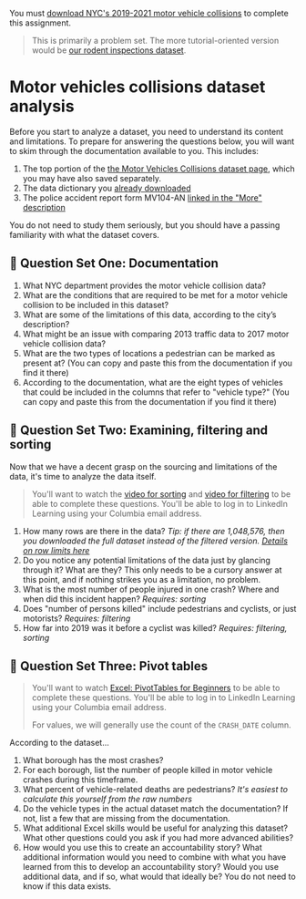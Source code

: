 You must [download NYC's 2019-2021 motor vehicle collisions](downloading.md) to complete this assignment.

> This is primarily a problem set. The more tutorial-oriented version would be [our rodent inspections dataset](../pivot-tables-crashes/).

# Motor vehicles collisions dataset analysis

Before you start to analyze a dataset, you need to understand its content and limitations. To prepare for answering the questions below, you will want to skim through the documentation available to you. This includes:

1. The top portion of the [the Motor Vehicles Collisions dataset page](https://data.cityofnewyork.us/Public-Safety/Motor-Vehicle-Collisions-Crashes/h9gi-nx95), which you may have also saved separately.
2. The data dictionary you [already downloaded](downloading.md#downloading-the-data-documentation)
3. The police accident report form MV104-AN [linked in the "More" description](https://data.cityofnewyork.us/Public-Safety/Motor-Vehicle-Collisions-Crashes/h9gi-nx95)

You do not need to study them seriously, but you should have a passing familiarity with what the dataset covers.

## 📝 Question Set One: Documentation

1. What NYC department provides the motor vehicle collision data? 
2. What are the conditions that are required to be met for a motor vehicle collision to be included in this dataset?
3. What are some of the limitations of this data, according to the city’s description? 
4. What might be an issue with comparing 2013 traffic data to 2017 motor vehicle collision data?
5. What are the two types of locations a pedestrian can be marked as present at? (You can copy and paste this from the documentation if you find it there)
6. According to the documentation, what are the eight types of vehicles that could be included in the columns that refer to "vehicle type?" (You can copy and paste this from the documentation if you find it there)

## 📝 Question Set Two: Examining, filtering and sorting

Now that we have a decent grasp on the sourcing and limitations of the data, it's time to analyze the data itself.

> You'll want to watch the [video for sorting](https://www.linkedin.com/learning/excel-2021-essential-training-office-2021-ltsc/sort-data-in-excel) and [video for filtering](https://www.linkedin.com/learning/excel-2021-essential-training-office-2021-ltsc/filter-data-with-a-drop-down-list) to be able to complete these questions. You'll be able to log in to LinkedIn Learning using your Columbia email address.

1. How many rows are there in the data? *Tip: if there are 1,048,576, then you downloaded the full dataset instead of the filtered version. [Details on row limits here](../row-limits/)*
2. Do you notice any potential limitations of the data just by glancing through it? What are they? This only needs to be a cursory answer at this point, and if nothing strikes you as a limitation, no problem.
3. What is the most number of people injured in one crash? Where and when did this incident happen? *Requires: sorting*
4. Does "number of persons killed" include pedestrians and cyclists, or just motorists? *Requires: filtering*
5. How far into 2019 was it before a cyclist was killed? *Requires: filtering, sorting*

## 📝 Question Set Three: Pivot tables

> You'll want to watch [Excel: PivotTables for Beginners](https://www.linkedin.com/learning/excel-pivottables-for-beginners/excel-pivottables-made-easy) to be able to complete these questions. You'll be able to log in to LinkedIn Learning using your Columbia email address.
> 
> For values, we will generally use the count of the `CRASH_DATE` column.

According to the dataset...

1. What borough has the most crashes?
2. For each borough, list the number of people killed in motor vehicle crashes during this timeframe.
3. What percent of vehicle-related deaths are pedestrians? *It's easiest to calculate this yourself from the raw numbers*
4. Do the vehicle types in the actual dataset match the documentation? If not, list a few that are missing from the documentation.
5. What additional Excel skills would be useful for analyzing this dataset? What other questions could you ask if you had more advanced abilities?
6. How would you use this to create an accountability story? What additional information would you need to combine with what you have learned from this to develop an accountability story? Would you use additional data, and if so, what would that ideally be? You do not need to know if this data exists. 
